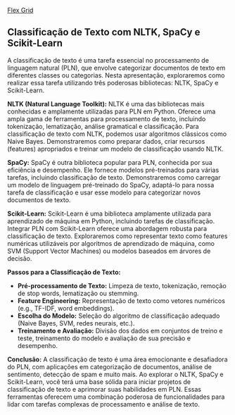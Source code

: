[Flex Grid]([http://exemplo.com/](https://colab.research.google.com/drive/12lK3Mr83Ez7Z6NhzyEiYzcCL80pICEYH#scrollTo=aCqDnE0FIB2F))

## **Classificação de Texto com NLTK, SpaCy e Scikit-Learn**

A classificação de texto é uma tarefa essencial no processamento de linguagem natural (PLN), que envolve categorizar documentos de texto em diferentes classes ou categorias. Nesta apresentação, exploraremos como realizar essa tarefa utilizando três poderosas bibliotecas: NLTK, SpaCy e Scikit-Learn.

**NLTK (Natural Language Toolkit):**
NLTK é uma das bibliotecas mais conhecidas e amplamente utilizadas para PLN em Python. Oferece uma ampla gama de ferramentas para processamento de texto, incluindo tokenização, lematização, análise gramatical e classificação. Para classificação de texto com NLTK, podemos usar algoritmos clássicos como Naive Bayes. Demonstraremos como preparar dados, criar recursos (features) apropriados e treinar um modelo de classificação usando NLTK.

**SpaCy:**
SpaCy é outra biblioteca popular para PLN, conhecida por sua eficiência e desempenho. Ele fornece modelos pré-treinados para várias tarefas, incluindo classificação de texto. Demonstraremos como carregar um modelo de linguagem pré-treinado do SpaCy, adaptá-lo para nossa tarefa de classificação e usar esse modelo para categorizar novos documentos de texto.

**Scikit-Learn:**
Scikit-Learn é uma biblioteca amplamente utilizada para aprendizado de máquina em Python, incluindo tarefas de classificação. Integrar PLN com Scikit-Learn oferece uma abordagem robusta para classificação de texto. Exploraremos como representar texto como features numéricas utilizáveis por algoritmos de aprendizado de máquina, como SVM (Support Vector Machines) ou modelos baseados em árvores de decisão.

**Passos para a Classificação de Texto:**
- **Pré-processamento de Texto:** Limpeza de texto, tokenização, remoção de stop words, lematização ou stemming.
- **Feature Engineering:** Representação de texto como vetores numéricos (e.g., TF-IDF, word embeddings).
- **Escolha do Modelo:** Seleção do algoritmo de classificação adequado (Naive Bayes, SVM, redes neurais, etc.).
- **Treinamento e Avaliação:** Divisão dos dados em conjuntos de treino e teste, treinamento do modelo e avaliação de sua precisão e desempenho.

**Conclusão:**
A classificação de texto é uma área emocionante e desafiadora do PLN, com aplicações em categorização de documentos, análise de sentimento, detecção de spam e muito mais. Ao explorar o NLTK, SpaCy e Scikit-Learn, você terá uma base sólida para iniciar projetos de classificação de texto e aprimorar suas habilidades em PLN. Essas ferramentas oferecem uma combinação poderosa de funcionalidades para lidar com tarefas complexas de processamento e análise de texto.
